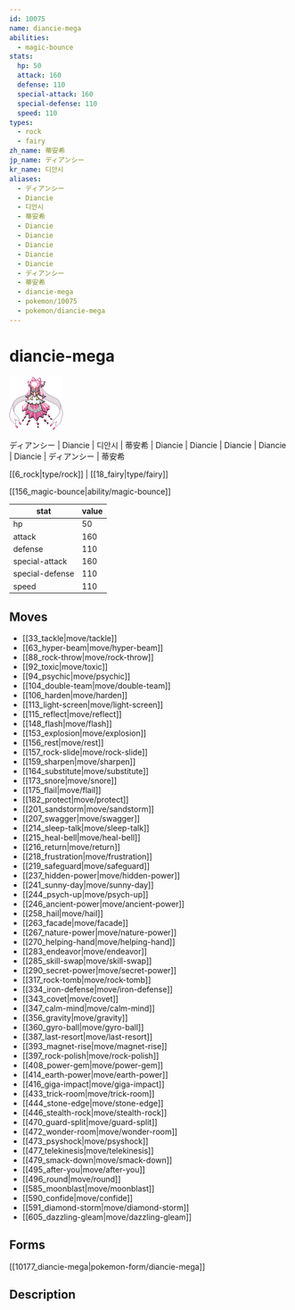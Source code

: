```yaml
---
id: 10075
name: diancie-mega
abilities:
  - magic-bounce
stats:
  hp: 50
  attack: 160
  defense: 110
  special-attack: 160
  special-defense: 110
  speed: 110
types:
  - rock
  - fairy
zh_name: 蒂安希
jp_name: ディアンシー
kr_name: 디안시
aliases:
  - ディアンシー
  - Diancie
  - 디안시
  - 蒂安希
  - Diancie
  - Diancie
  - Diancie
  - Diancie
  - Diancie
  - ディアンシー
  - 蒂安希
  - diancie-mega
  - pokemon/10075
  - pokemon/diancie-mega
---
```

# diancie-mega

![](https://raw.githubusercontent.com/PokeAPI/sprites/master/sprites/pokemon/10075.png)

ディアンシー | Diancie | 디안시 | 蒂安希 | Diancie | Diancie | Diancie | Diancie | Diancie | ディアンシー | 蒂安希

[[6_rock|type/rock]] | [[18_fairy|type/fairy]]

[[156_magic-bounce|ability/magic-bounce]]

|stat|value|
|---|---|
|hp|50|
|attack|160|
|defense|110|
|special-attack|160|
|special-defense|110|
|speed|110|


## Moves

- [[33_tackle|move/tackle]]
- [[63_hyper-beam|move/hyper-beam]]
- [[88_rock-throw|move/rock-throw]]
- [[92_toxic|move/toxic]]
- [[94_psychic|move/psychic]]
- [[104_double-team|move/double-team]]
- [[106_harden|move/harden]]
- [[113_light-screen|move/light-screen]]
- [[115_reflect|move/reflect]]
- [[148_flash|move/flash]]
- [[153_explosion|move/explosion]]
- [[156_rest|move/rest]]
- [[157_rock-slide|move/rock-slide]]
- [[159_sharpen|move/sharpen]]
- [[164_substitute|move/substitute]]
- [[173_snore|move/snore]]
- [[175_flail|move/flail]]
- [[182_protect|move/protect]]
- [[201_sandstorm|move/sandstorm]]
- [[207_swagger|move/swagger]]
- [[214_sleep-talk|move/sleep-talk]]
- [[215_heal-bell|move/heal-bell]]
- [[216_return|move/return]]
- [[218_frustration|move/frustration]]
- [[219_safeguard|move/safeguard]]
- [[237_hidden-power|move/hidden-power]]
- [[241_sunny-day|move/sunny-day]]
- [[244_psych-up|move/psych-up]]
- [[246_ancient-power|move/ancient-power]]
- [[258_hail|move/hail]]
- [[263_facade|move/facade]]
- [[267_nature-power|move/nature-power]]
- [[270_helping-hand|move/helping-hand]]
- [[283_endeavor|move/endeavor]]
- [[285_skill-swap|move/skill-swap]]
- [[290_secret-power|move/secret-power]]
- [[317_rock-tomb|move/rock-tomb]]
- [[334_iron-defense|move/iron-defense]]
- [[343_covet|move/covet]]
- [[347_calm-mind|move/calm-mind]]
- [[356_gravity|move/gravity]]
- [[360_gyro-ball|move/gyro-ball]]
- [[387_last-resort|move/last-resort]]
- [[393_magnet-rise|move/magnet-rise]]
- [[397_rock-polish|move/rock-polish]]
- [[408_power-gem|move/power-gem]]
- [[414_earth-power|move/earth-power]]
- [[416_giga-impact|move/giga-impact]]
- [[433_trick-room|move/trick-room]]
- [[444_stone-edge|move/stone-edge]]
- [[446_stealth-rock|move/stealth-rock]]
- [[470_guard-split|move/guard-split]]
- [[472_wonder-room|move/wonder-room]]
- [[473_psyshock|move/psyshock]]
- [[477_telekinesis|move/telekinesis]]
- [[479_smack-down|move/smack-down]]
- [[495_after-you|move/after-you]]
- [[496_round|move/round]]
- [[585_moonblast|move/moonblast]]
- [[590_confide|move/confide]]
- [[591_diamond-storm|move/diamond-storm]]
- [[605_dazzling-gleam|move/dazzling-gleam]]

## Forms



[[10177_diancie-mega|pokemon-form/diancie-mega]]

## Description



